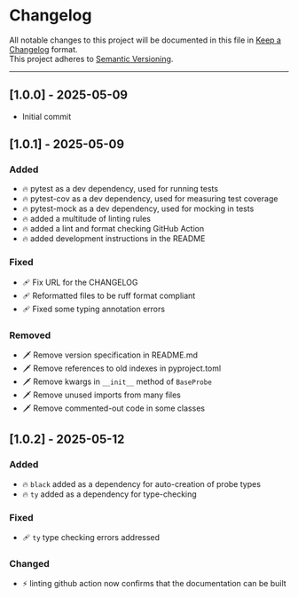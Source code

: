 # Changelog

All notable changes to this project will be documented in this file in [Keep a Changelog](https://keepachangelog.com/en/1.0.0/) format.  
This project adheres to [Semantic Versioning](https://semver.org/).

---

<!--

## [Unreleased] - YYYY-MM-DD
### Added
- 🔥 Placeholder for newly summoned features.
- 🔥 …

### Changed
- ⚡ Placeholder for ominous refactors and twisted rewrites.
- ⚡ …

### Deprecated
- ☠️ Placeholder for features about to vanish into the void.
- ☠️ …

### Removed
- 🗡️ Placeholder for chopped-off code.
- 🗡️ …

### Fixed
- 🩹 Placeholder for bugs crushed under your boot.
- 🩹 …

### Security
- 🔐 Placeholder for vulnerabilities sealed shut.
- 🔐 …

---

*Unreleased* versions radiate potential—-and dread. Once you merge an infernal PR, move its bullet under a new version heading with the actual release date.*

-->

## [1.0.0] - 2025-05-09
- Initial commit


## [1.0.1] - 2025-05-09
### Added
- 🔥 pytest as a dev dependency, used for running tests
- 🔥 pytest-cov as a dev dependency, used for measuring test coverage
- 🔥 pytest-mock as a dev dependency, used for mocking in tests
- 🔥 added a multitude of linting rules
- 🔥 added a lint and format checking GitHub Action
- 🔥 added development instructions in the README

### Fixed
- 🩹 Fix URL for the CHANGELOG
- 🩹 Reformatted files to be ruff format compliant
- 🩹 Fixed some typing annotation errors

### Removed
- 🗡️ Remove version specification in README.md
- 🗡️ Remove references to old indexes in pyproject.toml
- 🗡️ Remove kwargs in `__init__` method of `BaseProbe`
- 🗡️ Remove unused imports from many files
- 🗡️ Remove commented-out code in some classes

## [1.0.2] - 2025-05-12
### Added
- 🔥 `black` added as a dependency for auto-creation of probe types
- 🔥 `ty` added as a dependency for type-checking

### Fixed
- 🩹 `ty` type checking errors addressed

### Changed
- ⚡ linting github action now confirms that the documentation can be built
